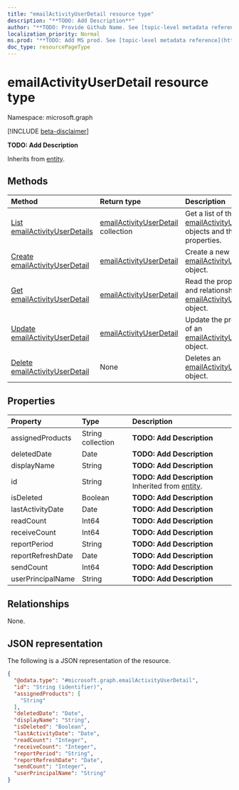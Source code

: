 ```yaml
---
title: "emailActivityUserDetail resource type"
description: "**TODO: Add Description**"
author: "**TODO: Provide Github Name. See [topic-level metadata reference](https://msgo.azurewebsites.net/add/document/guidelines/metadata.html#topic-level-metadata)**"
localization_priority: Normal
ms.prod: "**TODO: Add MS prod. See [topic-level metadata reference](https://msgo.azurewebsites.net/add/document/guidelines/metadata.html#topic-level-metadata)**"
doc_type: resourcePageType
---
```


# emailActivityUserDetail resource type

Namespace: microsoft.graph

[!INCLUDE [beta-disclaimer](../../includes/beta-disclaimer.md)]

**TODO: Add Description**


Inherits from [entity](../resources/entity.md).

## Methods
|Method|Return type|Description|
|:---|:---|:---|
|[List emailActivityUserDetails](../api/emailactivityuserdetail-list.md)|[emailActivityUserDetail](../resources/emailactivityuserdetail.md) collection|Get a list of the [emailActivityUserDetail](../resources/emailactivityuserdetail.md) objects and their properties.|
|[Create emailActivityUserDetail](../api/emailactivityuserdetail-create.md)|[emailActivityUserDetail](../resources/emailactivityuserdetail.md)|Create a new [emailActivityUserDetail](../resources/emailactivityuserdetail.md) object.|
|[Get emailActivityUserDetail](../api/emailactivityuserdetail-get.md)|[emailActivityUserDetail](../resources/emailactivityuserdetail.md)|Read the properties and relationships of an [emailActivityUserDetail](../resources/emailactivityuserdetail.md) object.|
|[Update emailActivityUserDetail](../api/emailactivityuserdetail-update.md)|[emailActivityUserDetail](../resources/emailactivityuserdetail.md)|Update the properties of an [emailActivityUserDetail](../resources/emailactivityuserdetail.md) object.|
|[Delete emailActivityUserDetail](../api/emailactivityuserdetail-delete.md)|None|Deletes an [emailActivityUserDetail](../resources/emailactivityuserdetail.md) object.|

## Properties
|Property|Type|Description|
|:---|:---|:---|
|assignedProducts|String collection|**TODO: Add Description**|
|deletedDate|Date|**TODO: Add Description**|
|displayName|String|**TODO: Add Description**|
|id|String|**TODO: Add Description** Inherited from [entity](../resources/entity.md).|
|isDeleted|Boolean|**TODO: Add Description**|
|lastActivityDate|Date|**TODO: Add Description**|
|readCount|Int64|**TODO: Add Description**|
|receiveCount|Int64|**TODO: Add Description**|
|reportPeriod|String|**TODO: Add Description**|
|reportRefreshDate|Date|**TODO: Add Description**|
|sendCount|Int64|**TODO: Add Description**|
|userPrincipalName|String|**TODO: Add Description**|

## Relationships
None.

## JSON representation
The following is a JSON representation of the resource.
<!-- {
  "blockType": "resource",
  "keyProperty": "id",
  "@odata.type": "microsoft.graph.emailActivityUserDetail",
  "baseType": "microsoft.graph.entity",
  "openType": false
}
-->
``` json
{
  "@odata.type": "#microsoft.graph.emailActivityUserDetail",
  "id": "String (identifier)",
  "assignedProducts": [
    "String"
  ],
  "deletedDate": "Date",
  "displayName": "String",
  "isDeleted": "Boolean",
  "lastActivityDate": "Date",
  "readCount": "Integer",
  "receiveCount": "Integer",
  "reportPeriod": "String",
  "reportRefreshDate": "Date",
  "sendCount": "Integer",
  "userPrincipalName": "String"
}
```

